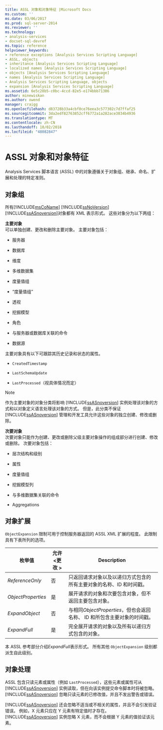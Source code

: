 ```yaml
---
title: ASSL 对象和对象特征 |Microsoft Docs
ms.custom: ''
ms.date: 03/06/2017
ms.prod: sql-server-2014
ms.reviewer: ''
ms.technology:
- analysis-services
- docset-sql-devref
ms.topic: reference
helpviewer_keywords:
- reference exceptions [Analysis Services Scripting Language]
- ASSL, objects
- inheritance [Analysis Services Scripting Language]
- localized names [Analysis Services Scripting Language]
- objects [Analysis Services Scripting Language]
- names [Analysis Services Scripting Language]
- Analysis Services Scripting Language, objects
- expansion [Analysis Services Scripting Language]
ms.assetid: 6e5c28b5-c0bc-4ccd-82e5-e174bbb71386
author: minewiskan
ms.author: owend
manager: craigg
ms.openlocfilehash: d83728b33a4cbf0ce76eea3c577302c7d7ffaf25
ms.sourcegitcommit: 3da2edf82763852cff6772a1a282ace3034b4936
ms.translationtype: MT
ms.contentlocale: zh-CN
ms.lasthandoff: 10/02/2018
ms.locfileid: "48082847"
---
```

# <a name="assl-objects-and-object-characteristics"></a>ASSL 对象和对象特征
  Analysis Services 脚本语言 (ASSL) 中的对象遵循关于对象组、继承、命名、扩展和处理的特定准则。  
  
## <a name="object-groups"></a>对象组  
 所有[!INCLUDE[msCoName](../../../includes/msconame-md.md)] [!INCLUDE[ssNoVersion](../../../includes/ssnoversion-md.md)] [!INCLUDE[ssASnoversion](../../../includes/ssasnoversion-md.md)]对象都有 XML 表示形式。 这些对象分为以下两组：  
  
 **主要对象**  
 可以单独创建、更改和删除主要对象。 主要对象包括：  
  
-   服务器  
  
-   数据库  
  
-   维度  
  
-   多维数据集  
  
-   度量值组  
  
-   “度量值组”  
  
-   透视  
  
-   挖掘模型  
  
-   角色  
  
-   与服务器或数据库关联的命令  
  
-   数据源  
  
 主要对象具有以下可跟踪其历史记录和状态的属性。  
  
-   `CreatedTimestamp`  
  
-   `LastSchemaUpdate`  
  
-   `LastProcessed`（视具体情况而定）  
  
> [!NOTE]  
>  作为主要对象的对象分类将影响 [!INCLUDE[ssASnoversion](../../../includes/ssasnoversion-md.md)] 实例处理该对象的方式和以对象定义语言处理该对象的方式。 但是，此分类不保证 [!INCLUDE[ssASnoversion](../../../includes/ssasnoversion-md.md)] 管理和开发工具允许这些对象的独立创建、修改或删除。  
  
 **次要对象**  
 次要对象只能作为创建、更改或删除父级主要对象操作的组成部分进行创建、修改或删除。 次要对象包括：  
  
-   层次结构和级别  
  
-   属性  
  
-   度量值组  
  
-   挖掘模型列  
  
-   与多维数据集关联的命令  
  
-   Aggregations  
  
## <a name="object-expansion"></a>对象扩展  
 `ObjectExpansion` 限制可用于控制服务器返回的 ASSL XML 扩展的程度。 此限制具有下表所列的选项。  
  
|枚举值|允许\<更改 >|Description|  
|-----------------------|---------------------------|-----------------|  
|*ReferenceOnly*|否|只返回请求对象以及以递归方式包含的所有主要对象的名称、ID 和时间戳。|  
|*ObjectProperties*|是|展开请求的对象和次要包含对象，但不返回主要包含对象。|  
|*ExpandObject*|否|与相同*ObjectProperties*，但也会返回名称、 ID 和所包含主要对象的时间戳。|  
|*ExpandFull*|是|完全展开请求的对象以及所有以递归方式包含的对象。|  
  
 本 ASSL 参考部分介绍*ExpandFull*表示形式。 所有其他 `ObjectExpansion` 级别都派生自此级别。  
  
## <a name="object-processing"></a>对象处理  
 ASSL 包含只读元素或属性（例如 `LastProcessed`），这些元素或属性可从 [!INCLUDE[ssASnoversion](../../../includes/ssasnoversion-md.md)] 实例读取，但在向该实例提交命令脚本时将被忽略。 [!INCLUDE[ssASnoversion](../../../includes/ssasnoversion-md.md)] 忽略只读元素的已修改值，并且不发出警告或错误。  
  
 [!INCLUDE[ssASnoversion](../../../includes/ssasnoversion-md.md)] 还会忽略不适当或不相关的属性，并且不会引发验证错误。 例如，X 元素只应在 Y 元素有特定值时才存在。 [!INCLUDE[ssASnoversion](../../../includes/ssasnoversion-md.md)] 实例忽略 X 元素，而不会根据 Y 元素的值验证该元素。  
  
  
